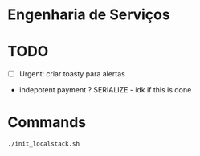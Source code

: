 # Engenharia de Serviços

# TODO
- [ ] Urgent: criar toasty para alertas



- indepotent payment ? SERIALIZE - idk if this is done

# Commands
```
./init_localstack.sh
```
